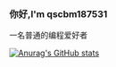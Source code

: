 ### 你好,I'm qscbm187531
一名普通的编程爱好者

[![Anurag's GitHub stats](https://github-readme-stats.vercel.app/api?username=mcchampions&theme=ambient_gradient )](https://github.com/anuraghazra/github-readme-stats)

